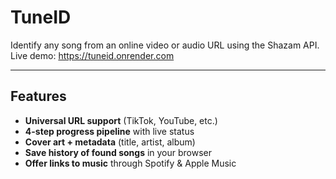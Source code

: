 # TuneID

Identify any song from an online video or audio URL using the Shazam API.  
Live demo: https://tuneid.onrender.com

---

## Features

- **Universal URL support** (TikTok, YouTube, etc.)  
- **4-step progress pipeline** with live status  
- **Cover art + metadata** (title, artist, album)  
- **Save history of found songs** in your browser  
- **Offer links to music** through Spotify & Apple Music